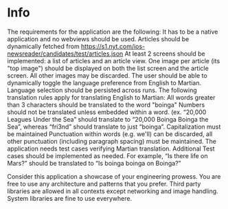 # Info

The requirements for the application are the following:
It has to be a native application and no webviews should be used.
Articles should be dynamically fetched from https://s1.nyt.com/ios-newsreader/candidates/test/articles.json 
At least 2 screens should be implemented: a list of articles and an article view. 
One image per article (its "top image") should be displayed on both the list screen and the article screen. All other images may be discarded.
The user should be able to dynamically toggle the language preference from English to Martian.
Language selection should be persisted across runs.
The following translation rules apply for translating English to Martian:
All words greater than 3 characters should be translated to the word "boinga"
Numbers should not be translated unless embedded within a word. (ex. “20,000 Leagues Under the Sea” should translate to “20,000 Boinga Boinga the Sea”, whereas “fri3nd” should translate to just “boinga”.
Capitalization must be maintained
Punctuation within words (e.g. we'll) can be discarded, all other punctuation (including paragraph spacing) must be maintained.
The application needs test cases verifying Martian translation. Additional Test cases should be implemented as needed.
For example, “Is there life on Mars?” should be translated to “Is boinga boinga on Boinga?”
 
Consider this application a showcase of your engineering prowess. You are free to use any architecture and patterns that you prefer. Third party libraries are allowed in all contexts except networking and image handling. System libraries are fine to use everywhere.
